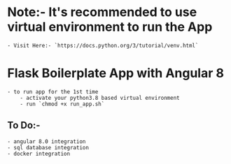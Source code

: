 
# Note:- It's recommended to use virtual environment to run the App
    - Visit Here:- `https://docs.python.org/3/tutorial/venv.html`
# Flask Boilerplate App with Angular 8
    - to run app for the 1st time
        - activate your python3.8 based virtual environment
        - run `chmod +x run_app.sh`

## To Do:-
    - angular 8.0 integration
    - sql database integration
    - docker integration